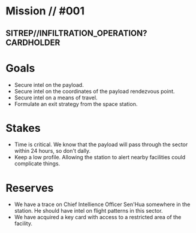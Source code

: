 # Mission // #001

## SITREP//INFILTRATION_OPERATION?CARDHOLDER

# Goals

- Secure intel on the payload.
- Secure intel on the coordinates of the payload rendezvous point.
- Secure intel on a means of travel.
- Formulate an exit strategy from the space station.

# Stakes

- Time is critical. We know that the payload will pass through the sector within 24 hours, so don't dally.
- Keep a low profile. Allowing the station to alert nearby facilities could complicate things.

# Reserves

- We have a trace on Chief Intellience Officer Sen'Hua somewhere in the station. He should have intel on flight patterns in this sector.
- We have acquired a key card with access to a restricted area of the facility.
